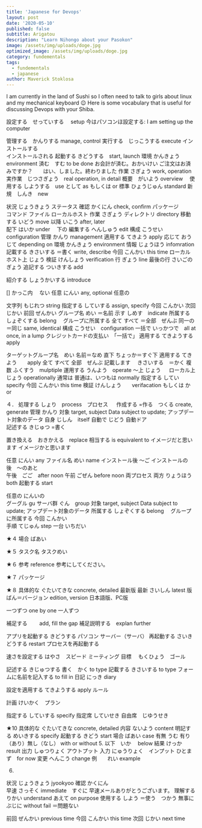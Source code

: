 ```yaml
---
title: 'Japanese for Devops'
layout: post
date: '2020-05-10'
published: false
subtitle: Arigatou
description: "Learn Nihongo about your Pasokon"
image: /assets/img/uploads/doge.jpg
optimized_image: /assets/img/uploads/doge.jpg
category: fundementals
tags:
  - fundementals
  - japanese
author: Maverick Stoklosa
---
```


I am currently in the land of Sushi so I often need to talk to girls about linux and my mechanical keyboard 😉 Here is some vocabulary that is useful for discussing Devops with your Shiba.

設定する　せっていする　	setup
今はパソコンほ設定する: I am setting up the computer

管理する　かんりする 	manage, control
実行する　じっこうする	execute
インストールする	
インストールされる
起動する   きどうする　start, launch
環境	かんきょう	environment
済む　すむ		to be done	お会計が済む。おかいけい
				ご注文はお済みですか？　　はい、しました。終わりました
作業	さぎょう	work, operation
実作業　じつさぎょう　real operation, in detail
概要　がいよう	overview　
使用する	しようする　use
として		as
もしくは	or
標準	ひょうじゅん	standard
新規　しんき　new

状況		じょうきょう	ステータス
確認		かくにん	check, confirm
パッケージ	
コマンド
ファイル
ローカルホスト	
作業		さぎょう
ディレクトリ	directory
移動する	いどう		move
以降		いこう		after, later	
配下		はいか		under 	　下の
編集する	へんしゅう	edit
構成		こうせい	configuration
管理		かんり		management
適用する	てきよう	apply
応じて		おうじて	depending on 
環境		かんきょう	environment
情報		じょうほう	infomration
記載する	きさいする	＝書く	write, describe
今回		こんかい	this time
ローカルホスト上		じょう
検証		けんしょう	verification
行		ぎょう		line
最後の行	さいごのぎょう	
追記する	ついきする	add

紹介する	しょうかいする	introduce

[] かっこ内　	ない
任意		にんい		any, optional
任意の

文字列		もじれつ	string
指定する	していする	assign, specify
今回		こんかい
次回		じかい
前回		ぜんかい
グループ名	めい	＝名前
示す		しめす　indicate
所属する	しょぞくする		belong 　グループに所属する
全て	すべて	 ＝全部　ぜんぶ
同一の		＝同じ		same, identical
構成		こうせい　configuration
一括で		いっかつで　all at once, in a lump	クレジットカードの支払い　「一括で」
適用する	てきようする　apply

ターゲットグループ名　めい 	名前＝なめ
直下		ちょっか＝すぐ下
適用する	てきよう　　apply
全て		すべて		全部　ぜんぶ
記載します　	きさいする　＝かく
複数		ふくすう　mulptiple
運用する	うんよう　operate
〜上		じょう	　
ローカル上	じょう	      operationally
通常は		普通は、いつもは	normally
指定する	してい		specify
今回		こんかい	this time
検証		けんしょう　　verifacation
もしくは	か　	or

４．
処理する	しょり　process　プロセス 　
作成する	=作る　つくる	create, generate
管理		かんり
対象		target, subject		Data subject to update; アップデート対象のデータ
自身		じしん　itself
自動で		じどう		自動ドア	
記述する	きじゅつ	=書く

置き換える　おきかえる　replace
相当する	is equivalent to
イメージだと思います
イメージかと思います

任意	にんい		any
ファイル名		めい	name
インストール後	〜ご		インストールの後　〜のあと		
午後　ごご　after noon		午前	ごぜん before noon
両プロセス	両方	りょうほう	both
起動する	start

任意の		にんいの		
グーグル	gu
サーバ群	ぐん　group
対象		target, subject		Data subject to update; アップデート対象のデータ
所属する	しょぞくする		belong 　グループに所属する
今回		こんかい	
手順		てじゅん   		step
一台 		いちだい

★４
場合		ばあい

★５
タスク名	タスクめい

★６
参考		reference
参考にしてください。	

★７
パッケージ

★８
具体的な	ぐたいてきな		concrete, detailed
最新版		最新	さいしん	latest
版　ばん＝バージョン	edition, version	日本語版、PC版

一つずつ	one by one
一人ずつ

補足する　　	add, fill the gap
補足説明する　explan further

アプリを起動する	きどうする
パソコン
サーバー（サーバ）
再起動する	さいきどうする	restart
プロセスを再起動する

速さを設定する	はやさ　スピード
ミーティング
目標　			もくひょう　ゴール

記述する	きじゅつする		書く　かく to type
記載する	きさいする		to type
フォームに名前を記入する		to fill in
日記		にっき			diary

設定を適用する	てきようする		apply
ルール

計画	けいかく　プラン

指定する		していする		specify
指定席	していせき		自由席　じゆうせき

★10
具体的な	ぐたいてきな		concrete, detailed
内容	ないよう	content
明記する	めいきする	specify
起動する	きどう		start
場合		ばあい		case
有無		うむ		有り（あり）無し（なし）	with or without 
5. 
以下　いか　   below
結果	けっか	 result
出力	しゅつりょく	アウトプット
入力	にゅうりょく　インプット
ひとまず　for now
変更	へんこう 	change
例　　れい	example

6.
状況	じょうきょう	jyookyoo
確認	かくにん	
早速	さっそく	immediate　すぐに
早速メールありがとうございます。
理解する	りかい		understand
あえて		on purpose
使用する	しよう		＝使う　つかう
無事に　　ぶじに	without fail 	＝問題ない

前回	ぜんかい	previous time
今回	こんかい	this time
次回	じかい		next time

